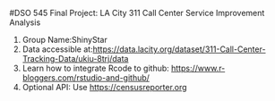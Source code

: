 #DSO 545 Final Project: LA City 311 Call Center Service Improvement Analysis
1. Group Name:ShinyStar
2. Data accessible at:https://data.lacity.org/dataset/311-Call-Center-Tracking-Data/ukiu-8trj/data
3. Learn how to integrate Rcode to github: https://www.r-bloggers.com/rstudio-and-github/
4. Optional API: Use https://censusreporter.org



